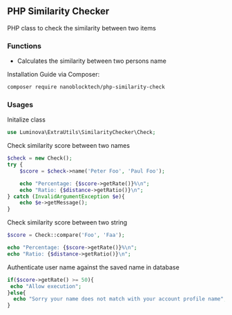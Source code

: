 ## PHP Similarity Checker

PHP class to check the similarity between two items

### Functions

- Calculates the similarity between two persons name 

Installation Guide via Composer:

```bash
composer require nanoblocktech/php-similarity-check
```

### Usages 
Initalize class 
```php
use Luminova\ExtraUtils\SimilarityChecker\Check;

```

Check similarity score between two names 

```php
$check = new Check();
try {
    $score = $check->name('Peter Foo', 'Paul Foo'); 

    echo "Percentage: {$score->getRate()}%\n";
    echo "Ratio: {$distance->getRatio()}\n";
} catch (InvalidArgumentException $e){
    echo $e->getMessage();
}
```

Check similarity score between two string 

```php
$score = Check::compare('Foo', 'Faa'); 

echo "Percentage: {$score->getRate()}%\n";
echo "Ratio: {$distance->getRatio()}\n";
```

Authenticate user name against the saved name in database
```php
if($score->getRate() >= 50){
 echo "Allow execution";
}else{
  echo "Sorry your name does not match with your account profile name";
}
```
